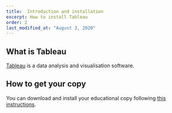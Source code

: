 ```yaml
---
title:  Introduction and installation
excerpt: How to install Tableau
order: 2
last_modified_at: "August 3, 2020"
---
```


## What is Tableau

[Tableau](https://www.tableau.com/) is a data analysis and visualisation software.


## How to get your copy

You can download and install your educational copy following [this instructions](https://online.uts.edu.au/webapps/blackboard/execute/content/blankPage?cmd=view&content_id=_4214423_1&course_id=_43853_1&mode=reset).
